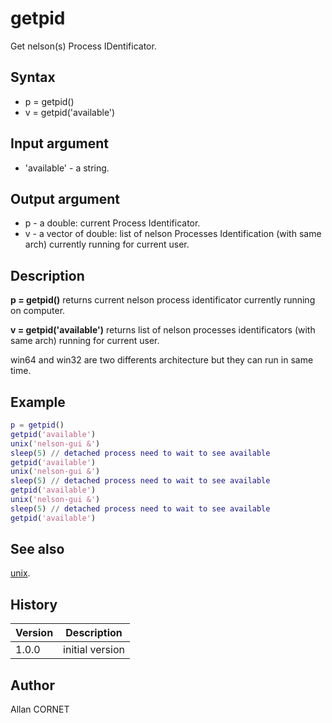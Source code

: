 

# getpid

Get nelson(s) Process IDentificator.

## Syntax

- p = getpid()
- v = getpid('available')

## Input argument

 - 'available' - a string.

## Output argument

 - p - a double: current Process Identificator.
 - v - a vector of double: list of nelson Processes Identification (with same arch) currently running for current user.

## Description


  <p><b>p = getpid()</b> returns current nelson process identificator currently running on computer.</p>
  <p><b>v = getpid('available')</b> returns list of nelson processes identificators (with same arch) running for current user.</p>
  <p>win64 and win32 are two differents architecture but they can run in same time.</p>


## Example

```matlab
p = getpid()
getpid('available')
unix('nelson-gui &')
sleep(5) // detached process need to wait to see available
getpid('available')
unix('nelson-gui &')
sleep(5) // detached process need to wait to see available
getpid('available')
unix('nelson-gui &')
sleep(5) // detached process need to wait to see available
getpid('available')
```

## See also

[unix](unix.html).
## History

|Version|Description|
|------|------|
|1.0.0|initial version|


## Author

Allan CORNET



